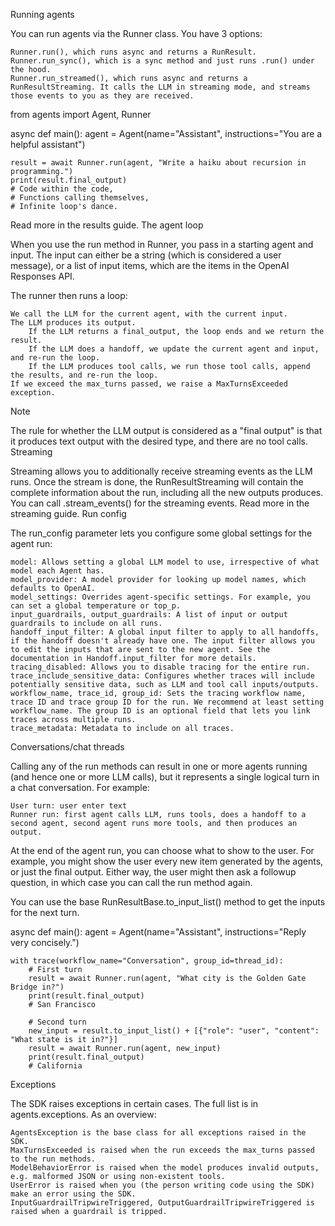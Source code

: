 Running agents

You can run agents via the Runner class. You have 3 options:

    Runner.run(), which runs async and returns a RunResult.
    Runner.run_sync(), which is a sync method and just runs .run() under the hood.
    Runner.run_streamed(), which runs async and returns a RunResultStreaming. It calls the LLM in streaming mode, and streams those events to you as they are received.

from agents import Agent, Runner

async def main():
    agent = Agent(name="Assistant", instructions="You are a helpful assistant")

    result = await Runner.run(agent, "Write a haiku about recursion in programming.")
    print(result.final_output)
    # Code within the code,
    # Functions calling themselves,
    # Infinite loop's dance.

Read more in the results guide.
The agent loop

When you use the run method in Runner, you pass in a starting agent and input. The input can either be a string (which is considered a user message), or a list of input items, which are the items in the OpenAI Responses API.

The runner then runs a loop:

    We call the LLM for the current agent, with the current input.
    The LLM produces its output.
        If the LLM returns a final_output, the loop ends and we return the result.
        If the LLM does a handoff, we update the current agent and input, and re-run the loop.
        If the LLM produces tool calls, we run those tool calls, append the results, and re-run the loop.
    If we exceed the max_turns passed, we raise a MaxTurnsExceeded exception.

Note

The rule for whether the LLM output is considered as a "final output" is that it produces text output with the desired type, and there are no tool calls.
Streaming

Streaming allows you to additionally receive streaming events as the LLM runs. Once the stream is done, the RunResultStreaming will contain the complete information about the run, including all the new outputs produces. You can call .stream_events() for the streaming events. Read more in the streaming guide.
Run config

The run_config parameter lets you configure some global settings for the agent run:

    model: Allows setting a global LLM model to use, irrespective of what model each Agent has.
    model_provider: A model provider for looking up model names, which defaults to OpenAI.
    model_settings: Overrides agent-specific settings. For example, you can set a global temperature or top_p.
    input_guardrails, output_guardrails: A list of input or output guardrails to include on all runs.
    handoff_input_filter: A global input filter to apply to all handoffs, if the handoff doesn't already have one. The input filter allows you to edit the inputs that are sent to the new agent. See the documentation in Handoff.input_filter for more details.
    tracing_disabled: Allows you to disable tracing for the entire run.
    trace_include_sensitive_data: Configures whether traces will include potentially sensitive data, such as LLM and tool call inputs/outputs.
    workflow_name, trace_id, group_id: Sets the tracing workflow name, trace ID and trace group ID for the run. We recommend at least setting workflow_name. The group ID is an optional field that lets you link traces across multiple runs.
    trace_metadata: Metadata to include on all traces.

Conversations/chat threads

Calling any of the run methods can result in one or more agents running (and hence one or more LLM calls), but it represents a single logical turn in a chat conversation. For example:

    User turn: user enter text
    Runner run: first agent calls LLM, runs tools, does a handoff to a second agent, second agent runs more tools, and then produces an output.

At the end of the agent run, you can choose what to show to the user. For example, you might show the user every new item generated by the agents, or just the final output. Either way, the user might then ask a followup question, in which case you can call the run method again.

You can use the base RunResultBase.to_input_list() method to get the inputs for the next turn.

async def main():
    agent = Agent(name="Assistant", instructions="Reply very concisely.")

    with trace(workflow_name="Conversation", group_id=thread_id):
        # First turn
        result = await Runner.run(agent, "What city is the Golden Gate Bridge in?")
        print(result.final_output)
        # San Francisco

        # Second turn
        new_input = result.to_input_list() + [{"role": "user", "content": "What state is it in?"}]
        result = await Runner.run(agent, new_input)
        print(result.final_output)
        # California

Exceptions

The SDK raises exceptions in certain cases. The full list is in agents.exceptions. As an overview:

    AgentsException is the base class for all exceptions raised in the SDK.
    MaxTurnsExceeded is raised when the run exceeds the max_turns passed to the run methods.
    ModelBehaviorError is raised when the model produces invalid outputs, e.g. malformed JSON or using non-existent tools.
    UserError is raised when you (the person writing code using the SDK) make an error using the SDK.
    InputGuardrailTripwireTriggered, OutputGuardrailTripwireTriggered is raised when a guardrail is tripped.
